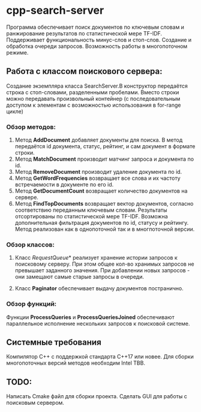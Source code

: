 # cpp-search-server
Программа обеспечивает поиск документов по ключевым словам и ранжирование результатов по статистической мере TF-IDF. Поддерживает функциональность минус-слов и стоп-слов. Создание и обработка очереди запросов. Возможность работы в многопоточном режиме.

## Работа с классом поискового сервера:

Создание экземпляра класса SearchServer.В конструктор передаётся строка с стоп-словами, разделенными пробелами. Вместо строки можно передавать произвольный контейнер (с последовательным доступом к элементам с возможностью использования в for-range цикле)

### Обзор методов:
  1. Метод **AddDocument** добавляет документы для поиска. В метод передаётся id документа, статус, рейтинг, и сам документ в формате строки.
  2. Метод **MatchDocument** производит матчинг запроса и документа по id.
  3. Метод **RemoveDocument** производит удаление документа по id.
  4. Метод **GetWordFrequencies** возвращает все слова и их частоту встречаемости в документе по его id.
  5. Метод **GetDocumentCount** возвращает количество документов на сервере.
  6. Метод **FindTopDocuments** возвращает вектор документов, согласно соответствию переданным ключевым словам. Результаты отсортированы по статистической мере TF-IDF. Возможна дополнительная фильтрация документов по id, статусу и рейтингу. Метод реализован как в однопоточной так и в многпоточной версии.

### Обзор классов:
1. Класс *RequestQueue** реализует хранение истории запросов к поисковому серверу. При этом общее кол-во хранимых запросов не превышает заданного значения. При добавлении новых запросов - они замещают самые старые запросы в очереди.

2. Класс **Paginator** обеспечивает выдачу документов постранично.

### Обзор функций:
Функции **ProcessQueries** и **ProcessQueriesJoined** обеспечивают параллельное исполнение нескольких запросов к поисковой системе.

## Системные требования
Компилятор С++ с поддержкой стандарта C++17 или новее.
Для сборки многопоточных версий методов необходим Intel TBB.

## TODO:
Написать Cmake файл для сборки проекта. Сделать GUI для работы с поисковым сервером.
